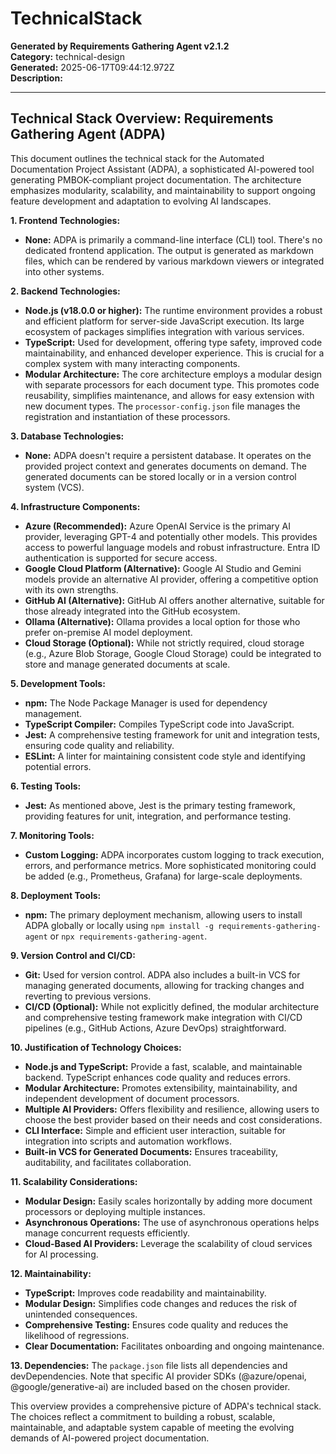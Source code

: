 # TechnicalStack

**Generated by Requirements Gathering Agent v2.1.2**  
**Category:** technical-design  
**Generated:** 2025-06-17T09:44:12.972Z  
**Description:** 

---

## Technical Stack Overview: Requirements Gathering Agent (ADPA)

This document outlines the technical stack for the Automated Documentation Project Assistant (ADPA), a sophisticated AI-powered tool generating PMBOK-compliant project documentation.  The architecture emphasizes modularity, scalability, and maintainability to support ongoing feature development and adaptation to evolving AI landscapes.

**1. Frontend Technologies:**

* **None:** ADPA is primarily a command-line interface (CLI) tool. There's no dedicated frontend application.  The output is generated as markdown files, which can be rendered by various markdown viewers or integrated into other systems.

**2. Backend Technologies:**

* **Node.js (v18.0.0 or higher):**  The runtime environment provides a robust and efficient platform for server-side JavaScript execution.  Its large ecosystem of packages simplifies integration with various services.
* **TypeScript:**  Used for development, offering type safety, improved code maintainability, and enhanced developer experience.  This is crucial for a complex system with many interacting components.
* **Modular Architecture:** The core architecture employs a modular design with separate processors for each document type.  This promotes code reusability, simplifies maintenance, and allows for easy extension with new document types.  The `processor-config.json` file manages the registration and instantiation of these processors.


**3. Database Technologies:**

* **None:**  ADPA doesn't require a persistent database.  It operates on the provided project context and generates documents on demand.  The generated documents can be stored locally or in a version control system (VCS).

**4. Infrastructure Components:**

* **Azure (Recommended):** Azure OpenAI Service is the primary AI provider, leveraging GPT-4 and potentially other models.  This provides access to powerful language models and robust infrastructure.  Entra ID authentication is supported for secure access.
* **Google Cloud Platform (Alternative):** Google AI Studio and Gemini models provide an alternative AI provider, offering a competitive option with its own strengths.
* **GitHub AI (Alternative):** GitHub AI offers another alternative, suitable for those already integrated into the GitHub ecosystem.
* **Ollama (Alternative):** Ollama provides a local option for those who prefer on-premise AI model deployment.
* **Cloud Storage (Optional):** While not strictly required, cloud storage (e.g., Azure Blob Storage, Google Cloud Storage) could be integrated to store and manage generated documents at scale.

**5. Development Tools:**

* **npm:** The Node Package Manager is used for dependency management.
* **TypeScript Compiler:** Compiles TypeScript code into JavaScript.
* **Jest:**  A comprehensive testing framework for unit and integration tests, ensuring code quality and reliability.
* **ESLint:**  A linter for maintaining consistent code style and identifying potential errors.


**6. Testing Tools:**

* **Jest:** As mentioned above, Jest is the primary testing framework, providing features for unit, integration, and performance testing.

**7. Monitoring Tools:**

* **Custom Logging:** ADPA incorporates custom logging to track execution, errors, and performance metrics. More sophisticated monitoring could be added (e.g., Prometheus, Grafana) for large-scale deployments.

**8. Deployment Tools:**

* **npm:**  The primary deployment mechanism, allowing users to install ADPA globally or locally using `npm install -g requirements-gathering-agent` or `npx requirements-gathering-agent`.

**9. Version Control and CI/CD:**

* **Git:**  Used for version control.  ADPA also includes a built-in VCS for managing generated documents, allowing for tracking changes and reverting to previous versions.
* **CI/CD (Optional):**  While not explicitly defined, the modular architecture and comprehensive testing framework make integration with CI/CD pipelines (e.g., GitHub Actions, Azure DevOps) straightforward.


**10.  Justification of Technology Choices:**

* **Node.js and TypeScript:** Provide a fast, scalable, and maintainable backend. TypeScript enhances code quality and reduces errors.
* **Modular Architecture:** Promotes extensibility, maintainability, and independent development of document processors.
* **Multiple AI Providers:** Offers flexibility and resilience, allowing users to choose the best provider based on their needs and cost considerations.
* **CLI Interface:** Simple and efficient user interaction, suitable for integration into scripts and automation workflows.
* **Built-in VCS for Generated Documents:** Ensures traceability, auditability, and facilitates collaboration.


**11. Scalability Considerations:**

* **Modular Design:** Easily scales horizontally by adding more document processors or deploying multiple instances.
* **Asynchronous Operations:** The use of asynchronous operations helps manage concurrent requests efficiently.
* **Cloud-Based AI Providers:** Leverage the scalability of cloud services for AI processing.

**12. Maintainability:**

* **TypeScript:** Improves code readability and maintainability.
* **Modular Design:** Simplifies code changes and reduces the risk of unintended consequences.
* **Comprehensive Testing:** Ensures code quality and reduces the likelihood of regressions.
* **Clear Documentation:**  Facilitates onboarding and ongoing maintenance.


**13. Dependencies:**  The `package.json` file lists all dependencies and devDependencies.  Note that specific AI provider SDKs (@azure/openai, @google/generative-ai) are included based on the chosen provider.


This overview provides a comprehensive picture of ADPA's technical stack.  The choices reflect a commitment to building a robust, scalable, maintainable, and adaptable system capable of meeting the evolving demands of AI-powered project documentation.
